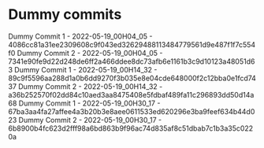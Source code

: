 # Dummy commits

Dummy Commit 1 - 2022-05-19_00H04_05 - 4086cc81a31ee2309608c9f043ed32629488113484779561d9e487f1f7c554f0
Dummy Commit 2 - 2022-05-19_00H04_05 - 7341e90fe9d22d248de6ff2a466ddee8dc73afb6e1161b3c9d10123a48051d63
Dummy Commit 1 - 2022-05-19_00H14_32 - 89c9f5596aa288d1a0b6dd9270f3b035e8e04cde648000f2c12bba0e1fcd7437
Dummy Commit 2 - 2022-05-19_00H14_32 - a36b252570f02dd84c10aed3aa8475408e5fdbaf489fa11c296893dd50d14a68
Dummy Commit 1 - 2022-05-19_00H30_17 - 67ba3aa4fa27affee4a3b20b3e8aee0611533ed620296e3ba9feef634b44d023
Dummy Commit 2 - 2022-05-19_00H30_17 - 6b8900b4fc623d2fff98a6bd863b9f96ac74d835af8c51dbab7c1b3a35c0220a
